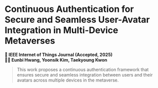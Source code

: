 # Continuous Authentication for Secure and Seamless User-Avatar Integration in Multi-Device Metaverses


**📄 IEEE Internet of Things Journal (Accepted, 2025)**  
**👩‍💻 Eunbi Hwang, Yoonsik Kim, Taekyoung Kwon**

> This work proposes a continuous authentication framework that ensures secure and seamless integration between users and their avatars across multiple devices in the metaverse.
